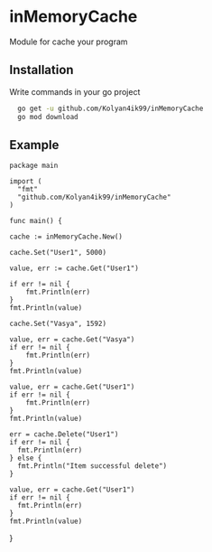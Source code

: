 
# inMemoryCache

Module for cache your program


## Installation

Write commands in your go project

```bash
  go get -u github.com/Kolyan4ik99/inMemoryCache
  go mod download
```

## Example


	package main

	import (
	  "fmt"
	  "github.com/Kolyan4ik99/inMemoryCache"
	)

	func main() {

    cache := inMemoryCache.New()
    
    cache.Set("User1", 5000)
    
    value, err := cache.Get("User1")
    
    if err != nil {
        fmt.Println(err)
    }
    fmt.Println(value)
    
    cache.Set("Vasya", 1592)
    
    value, err = cache.Get("Vasya")
    if err != nil {
        fmt.Println(err)
    }
    fmt.Println(value)
    
    value, err = cache.Get("User1")
    if err != nil {
        fmt.Println(err)
    }
    fmt.Println(value)

    err = cache.Delete("User1")
    if err != nil {
      fmt.Println(err)
    } else {
      fmt.Println("Item successful delete")
    }

    value, err = cache.Get("User1")
    if err != nil {
      fmt.Println(err)
    }
    fmt.Println(value)

}